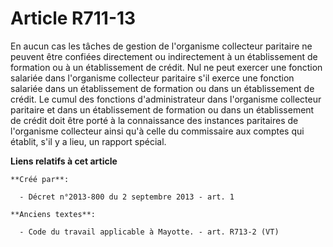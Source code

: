 # Article R711-13

En aucun cas les tâches de gestion de l'organisme collecteur paritaire ne peuvent être confiées directement ou indirectement
à un établissement de formation ou à un établissement de crédit. Nul ne peut exercer une fonction salariée dans l'organisme
collecteur paritaire s'il exerce une fonction salariée dans un établissement de formation ou dans un établissement de crédit.
Le cumul des fonctions d'administrateur dans l'organisme collecteur paritaire et dans un établissement de formation ou dans
un établissement de crédit doit être porté à la connaissance des instances paritaires de l'organisme collecteur ainsi qu'à
celle du commissaire aux comptes qui établit, s'il y a lieu, un rapport spécial.

**Liens relatifs à cet article**

	**Créé par**:

	  - Décret n°2013-800 du 2 septembre 2013 - art. 1

	**Anciens textes**:

	  - Code du travail applicable à Mayotte. - art. R713-2 (VT)
